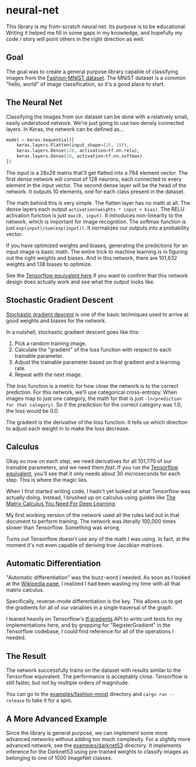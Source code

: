 # neural-net

This library is my from-scratch neural net. Its purpose is to be educational. Writing it helped me fill in some gaps in my knowledge, and hopefully my code / story will point others in the right direction as well.

## Goal

The goal was to create a general purpose library capable of classifying images from the [Fashion-MNIST dataset](https://github.com/zalandoresearch/fashion-mnist). The MNIST dataset is a common "hello, world" of image classification, so it's a good place to start.

## The Neural Net

Classifying the images from our dataset can be done with a relatively small, easily understood network. We're just going to use two densly connected layers. In Keras, the network can be defined as...

```python
model = keras.Sequential([
    keras.layers.Flatten(input_shape=(28, 28)),
    keras.layers.Dense(128, activation=tf.nn.relu),
    keras.layers.Dense(10, activation=tf.nn.softmax)
])
```

The input is a 28x28 matrix that'll get flatted into a 784 element vector. The first dense network will consist of 128 neurons, each connected to every element in the input vector. The second dense layer will be the head of the network. It outputs 10 elements, one for each class present in the dataset.

The math behind this is very simple. The flatten layer has no math at all. The dense layers each output `activation(weights * input + bias)`. The RELU activation function is just `max(0, input)`. It introduces non-linearity to the network, which is important for image recognition. The softmax function is just `exp(input)/sum(exp(input))`. It normalizes our outputs into a probability vector.

If you have optimized weights and biases, generating the predictions for an input image is basic math. The entire trick to machine learning is in figuring out the right weights and biases. And in this network, there are 101,632 weights and 138 biases to optimize.

See the [Tensorflow equivalent here](examples/fashion-mnist/tensorflow-equivalent.py) if you want to confirm that this network design does actually work and see what the output looks like.

## Stochastic Gradient Descent

[Stochastic gradient descent](https://en.wikipedia.org/wiki/Stochastic_gradient_descent) is one of the basic techniques used to arrive at good weights and biases for the network.

In a nutshell, stochastic gradient descent goes like this:

1. Pick a random training image.
2. Calculate the "gradient" of the loss function with respect to each trainable parameter.
3. Adjust the trainable parameter based on that gradient and a learning rate.
4. Repeat with the next image.

The loss function is a metric for how close the network is to the correct prediction. For this network, we'll use categorical cross-entropy. When images map to just one category, the math for that is just `-ln(prediction for that category)`. So if the prediction for the correct category was 1.0, the loss would be 0.0.

The gradient is the derivative of the loss function. It tells us which direction to adjust each weight in to make the loss decrease.

## Calculus

Okay so now on each step, we need derivatives for all 101,770 of our trainable parameters, and we need them *fast*. If you run the [Tensorflow equivalent](examples/fashion-mnist/tensorflow-equivalent.py), you'll see that it only needs about 30 *micro*seconds for each step. This is where the magic lies.

When I first started writing code, I hadn't yet looked at what Tensorflow was actually doing. Instead, I brushed up on calculus using guides like [The Matrix Calculus You Need For Deep Learning](https://explained.ai/matrix-calculus/).

My first working version of the network used all the rules laid out in that document to perform training. The network was literally 100,000 times slower than Tensorflow. Something was wrong.

Turns out Tensorflow doesn't use any of the math I was using. In fact, at the moment it's not even capable of deriving true Jacobian matrices.

## Automatic Differentiation

"Automatic differentiation" was the buzz-word I needed. As soon as I looked at the [Wikipedia page](https://en.wikipedia.org/wiki/Automatic_differentiation), I realized I had been wasting my time with all that matrix calculus.

Specifically, reverse-mode differentiation is the key. This allows us to get the gradients for all of our variables in a single traversal of the graph.

I leaned heavily on Tensorflow's [tf.gradients](https://www.tensorflow.org/api_docs/python/tf/gradients) API to write unit tests for my implementations here, and by grepping for "RegisterGradient" in the Tensorflow codebase, I could find reference for all of the operations I needed.

## The Result

The network successfully trains on the dataset with results similar to the Tensorflow equivalent. The performance is acceptably close. Tensorflow is still faster, but not by multiple orders of magnitude.

You can go to the [examples/fashion-mnist](examples/fashion-mnist) directory and `cargo run --release` to take it for a spin.

## A More Advanced Example

Since the library is general purpose, we can implement some more advanced networks without adding too much complexity. For a slightly more advanced network, see the [examples/darknet53](examples/darknet53) directory. It implements inference for the Darknet53 using pre-trained weights to classify images as belonging to one of 1000 ImageNet classes.
